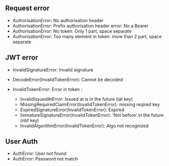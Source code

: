 ## Request error

+ AuthorisationError: No authorisation header
+ AuthorisationError: Prefix authorisation header error: No a Bearer
+ AuthorisationError: No token: Only 1 part, space separate
+ AuthorisationError: Too many element in token: more than 2 part, space separate

## JWT error

+ InvalidSignatureError: Invalid signature

+ DecodeError(InvalidTokenError): Cannot be decoded

+ InvalidTokenError: Error in token :
    + InvalidIssuedAtError: Issued at is in the future (iat key)
    + MissingRequiredClaimError(InvalidTokenError): missing reqired key
    + ExpiredSignatureError(InvalidTokenError): Expired
    + ImmatureSignatureError(InvalidTokenError): 'Not before' in the future (nbf key)
    + InvalidAlgorithmError(InvalidTokenError): Algo not recognized

## User Auth

+ AuthError: User not found
+ AuthError: Password not match

